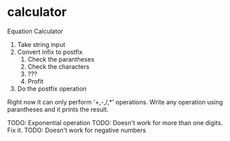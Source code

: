 # calculator
Equation Calculator
1. Take string input
2. Convert infix to postfix
   1. Check the parantheses
   2. Check the characters
   3. ???
   4. Profit
3. Do the postfix operation


Right now it can only perform '+,-,/,*' operations.
Write any operation using parantheses and it prints the result.

TODO: Exponential operation
TODO: Doesn't work for more than one digits. Fix it.
TODO: Doesn't work for negative numbers 
